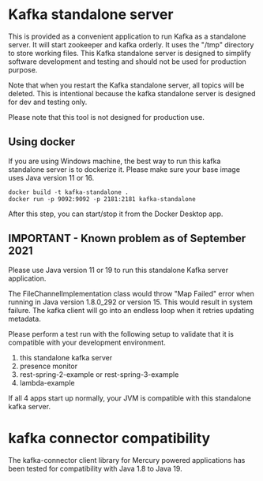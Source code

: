 # Kafka standalone server

This is provided as a convenient application to run Kafka as a standalone server. It will start zookeeper and kafka orderly. 
It uses the "/tmp" directory to store working files. This Kafka standalone server is designed to simplify 
software development and testing and should not be used for production purpose.

Note that when you restart the Kafka standalone server, all topics will be deleted. This is intentional 
because the kafka standalone server is designed for dev and testing only.

Please note that this tool is not designed for production use.

## Using docker

If you are using Windows machine, the best way to run this kafka standalone server is to dockerize it. 
Please make sure your base image uses Java version 11 or 16.

```
docker build -t kafka-standalone .
docker run -p 9092:9092 -p 2181:2181 kafka-standalone
```

After this step, you can start/stop it from the Docker Desktop app.

## IMPORTANT - Known problem as of September 2021

Please use Java version 11 or 19 to run this standalone Kafka server application.

The FileChannelImplementation class would throw "Map Failed" error when running in Java version 1.8.0_292 or
version 15. This would result in system failure. The kafka client will go into an endless loop when it retries
updating metadata.

Please perform a test run with the following setup to validate that it is compatible with your development environment.
1. this standalone kafka server
2. presence monitor
3. rest-spring-2-example or rest-spring-3-example
4. lambda-example

If all 4 apps start up normally, your JVM is compatible with this standalone kafka server.

# kafka connector compatibility

The kafka-connector client library for Mercury powered applications has been tested for compatibility with Java 1.8
to Java 19.
